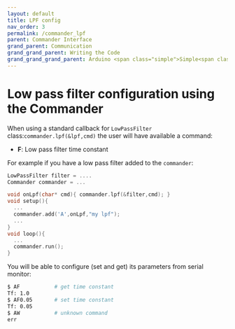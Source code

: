 ```yaml
---
layout: default
title: LPF config
nav_order: 3
permalink: /commander_lpf
parent: Commander Interface
grand_parent: Communication
grand_grand_parent: Writing the Code
grand_grand_grand_parent: Arduino <span class="simple">Simple<span class="foc">FOC</span>library</span>
---
```


# Low pass filter configuration using the Commander
When using a standard callback for `LowPassFilter` class:`commander.lpf(&lpf,cmd)` the user will have available a command:
- **F**: Low pass filter time constant

For example if you have a low pass filter added to the `commander`:
```cpp
LowPassFilter filter = ....
Commander commander = ...

void onLpf(char* cmd){ commander.lpf(&filter,cmd); }
void setup(){
  ...
  commander.add('A',onLpf,"my lpf");
  ...
}
void loop(){
  ...
  commander.run();
}
```
You will be able to configure (set and get) its parameters from serial monitor:
```sh
$ AF           # get time constant
Tf: 1.0
$ AF0.05       # set time constant
Tf: 0.05
$ AW           # unknown command
err
``` 
